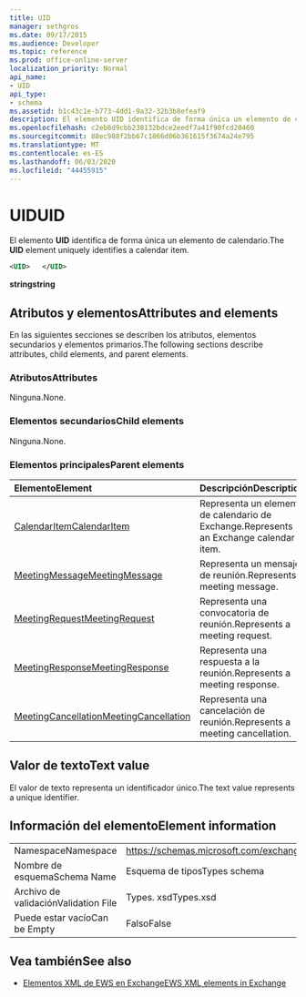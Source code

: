 ```yaml
---
title: UID
manager: sethgros
ms.date: 09/17/2015
ms.audience: Developer
ms.topic: reference
ms.prod: office-online-server
localization_priority: Normal
api_name:
- UID
api_type:
- schema
ms.assetid: b1c43c1e-b773-4dd1-9a32-32b3b8efeaf9
description: El elemento UID identifica de forma única un elemento de calendario.
ms.openlocfilehash: c2eb8d9cbb238132bdce2eedf7a41f90fcd20460
ms.sourcegitcommit: 88ec988f2bb67c1866d06b361615f3674a24e795
ms.translationtype: MT
ms.contentlocale: es-ES
ms.lasthandoff: 06/03/2020
ms.locfileid: "44455915"
---
```

# <a name="uid"></a><span data-ttu-id="aea27-103">UID</span><span class="sxs-lookup"><span data-stu-id="aea27-103">UID</span></span>

<span data-ttu-id="aea27-104">El elemento **UID** identifica de forma única un elemento de calendario.</span><span class="sxs-lookup"><span data-stu-id="aea27-104">The **UID** element uniquely identifies a calendar item.</span></span> 
  
```xml
<UID>   </UID>
```

 <span data-ttu-id="aea27-105">**string**</span><span class="sxs-lookup"><span data-stu-id="aea27-105">**string**</span></span>
## <a name="attributes-and-elements"></a><span data-ttu-id="aea27-106">Atributos y elementos</span><span class="sxs-lookup"><span data-stu-id="aea27-106">Attributes and elements</span></span>

<span data-ttu-id="aea27-107">En las siguientes secciones se describen los atributos, elementos secundarios y elementos primarios.</span><span class="sxs-lookup"><span data-stu-id="aea27-107">The following sections describe attributes, child elements, and parent elements.</span></span>
  
### <a name="attributes"></a><span data-ttu-id="aea27-108">Atributos</span><span class="sxs-lookup"><span data-stu-id="aea27-108">Attributes</span></span>

<span data-ttu-id="aea27-109">Ninguna.</span><span class="sxs-lookup"><span data-stu-id="aea27-109">None.</span></span>
  
### <a name="child-elements"></a><span data-ttu-id="aea27-110">Elementos secundarios</span><span class="sxs-lookup"><span data-stu-id="aea27-110">Child elements</span></span>

<span data-ttu-id="aea27-111">Ninguna.</span><span class="sxs-lookup"><span data-stu-id="aea27-111">None.</span></span>
  
### <a name="parent-elements"></a><span data-ttu-id="aea27-112">Elementos principales</span><span class="sxs-lookup"><span data-stu-id="aea27-112">Parent elements</span></span>

|<span data-ttu-id="aea27-113">**Elemento**</span><span class="sxs-lookup"><span data-stu-id="aea27-113">**Element**</span></span>|<span data-ttu-id="aea27-114">**Descripción**</span><span class="sxs-lookup"><span data-stu-id="aea27-114">**Description**</span></span>|
|:-----|:-----|
|[<span data-ttu-id="aea27-115">CalendarItem</span><span class="sxs-lookup"><span data-stu-id="aea27-115">CalendarItem</span></span>](calendaritem.md) <br/> |<span data-ttu-id="aea27-116">Representa un elemento de calendario de Exchange.</span><span class="sxs-lookup"><span data-stu-id="aea27-116">Represents an Exchange calendar item.</span></span>  <br/> |
|[<span data-ttu-id="aea27-117">MeetingMessage</span><span class="sxs-lookup"><span data-stu-id="aea27-117">MeetingMessage</span></span>](meetingmessage.md) <br/> |<span data-ttu-id="aea27-118">Representa un mensaje de reunión.</span><span class="sxs-lookup"><span data-stu-id="aea27-118">Represents a meeting message.</span></span>  <br/> |
|[<span data-ttu-id="aea27-119">MeetingRequest</span><span class="sxs-lookup"><span data-stu-id="aea27-119">MeetingRequest</span></span>](meetingrequest.md) <br/> |<span data-ttu-id="aea27-120">Representa una convocatoria de reunión.</span><span class="sxs-lookup"><span data-stu-id="aea27-120">Represents a meeting request.</span></span>  <br/> |
|[<span data-ttu-id="aea27-121">MeetingResponse</span><span class="sxs-lookup"><span data-stu-id="aea27-121">MeetingResponse</span></span>](meetingresponse.md) <br/> |<span data-ttu-id="aea27-122">Representa una respuesta a la reunión.</span><span class="sxs-lookup"><span data-stu-id="aea27-122">Represents a meeting response.</span></span>  <br/> |
|[<span data-ttu-id="aea27-123">MeetingCancellation</span><span class="sxs-lookup"><span data-stu-id="aea27-123">MeetingCancellation</span></span>](meetingcancellation.md) <br/> |<span data-ttu-id="aea27-124">Representa una cancelación de reunión.</span><span class="sxs-lookup"><span data-stu-id="aea27-124">Represents a meeting cancellation.</span></span>  <br/> |
   
## <a name="text-value"></a><span data-ttu-id="aea27-125">Valor de texto</span><span class="sxs-lookup"><span data-stu-id="aea27-125">Text value</span></span>

<span data-ttu-id="aea27-126">El valor de texto representa un identificador único.</span><span class="sxs-lookup"><span data-stu-id="aea27-126">The text value represents a unique identifier.</span></span>
  
## <a name="element-information"></a><span data-ttu-id="aea27-127">Información del elemento</span><span class="sxs-lookup"><span data-stu-id="aea27-127">Element information</span></span>

|||
|:-----|:-----|
|<span data-ttu-id="aea27-128">Namespace</span><span class="sxs-lookup"><span data-stu-id="aea27-128">Namespace</span></span>  <br/> |https://schemas.microsoft.com/exchange/services/2006/types  <br/> |
|<span data-ttu-id="aea27-129">Nombre de esquema</span><span class="sxs-lookup"><span data-stu-id="aea27-129">Schema Name</span></span>  <br/> |<span data-ttu-id="aea27-130">Esquema de tipos</span><span class="sxs-lookup"><span data-stu-id="aea27-130">Types schema</span></span>  <br/> |
|<span data-ttu-id="aea27-131">Archivo de validación</span><span class="sxs-lookup"><span data-stu-id="aea27-131">Validation File</span></span>  <br/> |<span data-ttu-id="aea27-132">Types. xsd</span><span class="sxs-lookup"><span data-stu-id="aea27-132">Types.xsd</span></span>  <br/> |
|<span data-ttu-id="aea27-133">Puede estar vacío</span><span class="sxs-lookup"><span data-stu-id="aea27-133">Can be Empty</span></span>  <br/> |<span data-ttu-id="aea27-134">Falso</span><span class="sxs-lookup"><span data-stu-id="aea27-134">False</span></span>  <br/> |
   
## <a name="see-also"></a><span data-ttu-id="aea27-135">Vea también</span><span class="sxs-lookup"><span data-stu-id="aea27-135">See also</span></span>



- [<span data-ttu-id="aea27-136">Elementos XML de EWS en Exchange</span><span class="sxs-lookup"><span data-stu-id="aea27-136">EWS XML elements in Exchange</span></span>](ews-xml-elements-in-exchange.md)

